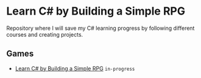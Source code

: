 # Learn C# by Building a Simple RPG
Repository where I will save my C# learning progress by following different courses and creating projects.

## Games
- [Learn C# by Building a Simple RPG](https://scottlilly.com/learn-c-by-building-a-simple-rpg-index/) `in-progress`

 
